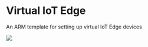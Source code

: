 # Virtual IoT Edge

An ARM template for setting up virtual IoT Edge devices 

<a href="https://portal.azure.com/#create/Microsoft.Template/uri/https%3A%2F%2Fraw.githubusercontent.com%2FScottHolden%2FVirtualIoTEdge%2Fmaster%2Ftemplate.json" target="_blank"><img src="http://azuredeploy.net/deploybutton.png"/></a>
